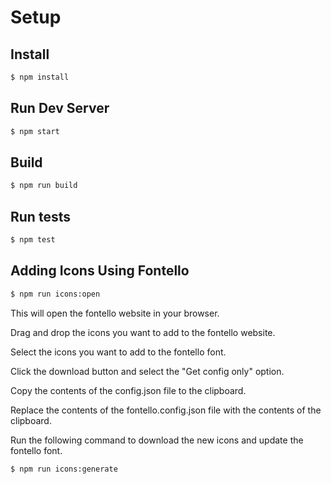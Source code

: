# Setup

## Install

```bash
$ npm install
```

## Run Dev Server
    
```bash
$ npm start
```

## Build

```bash
$ npm run build
```

## Run tests

```bash
$ npm test
```

## Adding Icons Using Fontello

```bash
$ npm run icons:open
```
This will open the fontello website in your browser.

Drag and drop the icons you want to add to the fontello website.

Select the icons you want to add to the fontello font.

Click the download button and select the "Get config only" option.

Copy the contents of the config.json file to the clipboard.

Replace the contents of the fontello.config.json file with the contents of the clipboard.

Run the following command to download the new icons and update the fontello font.

```bash
$ npm run icons:generate
```
